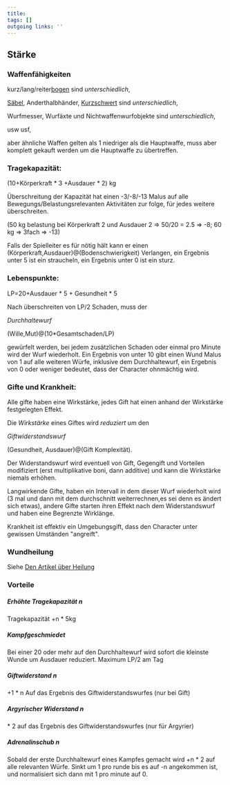 ```yaml
---
title:   
tags: []
outgoing links: ''  
---
```

## Stärke



### Waffenfähigkeiten

kurz/lang/reiter[bogen](bows) sind *unterschiedlich*,  

[Säbel](fencing), Anderthalbhänder, [Kurzschwert](shortsword) sind *unterschiedlich*,   

Wurfmesser, Wurfäxte und Nichtwaffenwurfobjekte sind *unterschiedlich*,  

usw usf,  

aber ähnliche Waffen gelten als 1 niedriger als die Hauptwaffe, muss aber komplett gekauft werden um die Hauptwaffe zu übertreffen.



### Tragekapazität:  



(10+Körperkraft &ast; 3 +Ausdauer  &ast; 2) kg  

Überschreitung der Kapazität hat einen -3/-8/-13 Malus auf alle Bewegungs/Belastungsrelevanten Aktivitäten zur folge, für jedes weitere überschreiten.

(50 kg belastung bei Körperkraft 2 und Ausdauer 2 => 50/20 = 2.5 => -8; 60 kg => 3fach => -13)  

Falls der Spielleiter es für nötig hält kann er einen (Körperkraft,Ausdauer)@(Bodenschwierigkeit) Verlangen, ein Ergebnis unter 5 ist ein straucheln, ein Ergebnis unter 0 ist ein sturz.

  

### Lebenspunkte: 

LP=20+Ausdauer &ast; 5 + Gesundheit &ast; 5  



Nach überschreiten von LP/2 Schaden, muss der  

*Durchhaltewurf*

(Wille,Mut)@(10*Gesamtschaden/LP)   

gewürfelt werden, bei jedem zusätzlichen Schaden oder einmal pro Minute wird der Wurf wiederholt. Ein Ergebnis von unter 10 gibt einen Wund Malus von 1 auf alle weiteren Würfe, inklusive dem Durchhaltewurf, ein Ergebnis von 0 oder weniger bedeutet, dass der Character ohnmächtig wird. 



### Gifte und Krankheit:

Alle gifte haben eine Wirkstärke, jedes Gift hat einen anhand der Wirkstärke festgelegten Effekt.

Die *Wirkstärke* eines Giftes wird *reduziert* um den 

*Giftwiderstandswurf*  

(Gesundheit, Ausdauer)@(Gift Komplexität).  

Der Widerstandswurf wird eventuell von Gift, Gegengift und Vorteilen modifiziert (erst multiplikative boni, dann additive) und kann die Wirkstärke niemals erhöhen.

Langwirkende Gifte, haben ein Intervall in dem dieser Wurf wiederholt wird (3 mal und dann mit dem durchschnitt weiterrechnen,es sei denn es ändert sich etwas), andere Gifte starten ihren Effekt nach dem Widerstandswurf und haben eine Begrenzte Wirklänge.



Krankheit ist effektiv ein Umgebungsgift, dass den Character unter gewissen Umständen "angreift". 



### Wundheilung

Siehe [Den Artikel über Heilung](healing)



### Vorteile

##### Erhöhte Tragekapazität n 

Tragekapazität +n &ast; 5kg  

 

##### Kampfgeschmiedet 

Bei einer 20 oder mehr auf den Durchhaltewurf wird sofort die kleinste Wunde um Ausdauer reduziert. Maximum LP/2 am Tag  



##### Giftwiderstand n

+1 &ast; n Auf das Ergebnis des Giftwiderstandswurfes (nur bei Gift)  



##### Argyrischer Widerstand n 

&ast; 2 auf das Ergebnis des Giftwiderstandswurfes (nur für Argyrier)  



##### Adrenalinschub n

Sobald der erste Durchhaltewurf eines Kampfes gemacht wird +n &ast; 2 auf alle relevanten Würfe. Sinkt um 1 pro runde bis es auf -n angekommen ist, und normalisiert sich dann mit 1 pro minute auf 0.  

